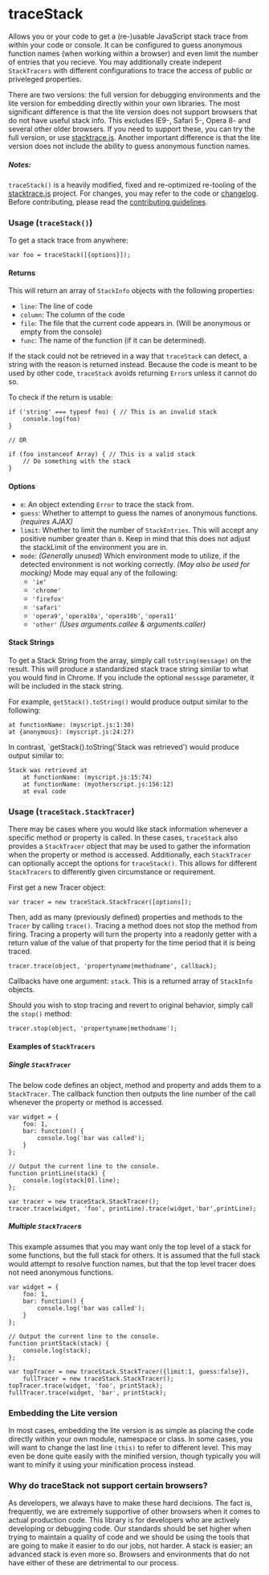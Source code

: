 traceStack
=============

Allows you or your code to get a (re-)usable JavaScript stack trace from within your code or console. It can be configured to guess anonymous function names (when working within a browser) and even limit the number of entries that you recieve. You may additionally create indepent `StackTracers` with different configurations to trace the access of public or priveleged properties.

There are two versions: the full version for debugging environments and the lite version for embedding directly within your own libraries. The most significant difference is that the lite version does not support browsers that do not have useful stack info. This excludes IE9-, Safari 5-, Opera 8- and several other older browsers. If you need to support these, you can try the full version, or use [stacktrace.js][1]. Another important difference is that the lite version does not include the ability to guess anonymous function names.

##### Notes:

`traceStack()` is a heavily modified, fixed and re-optimized re-tooling of the [stacktrace.js][1] project. For changes, you may refer to the code or [changelog][2]. Before contributing, please read the [contributing guidelines][3].

### Usage (`traceStack()`)

To get a stack trace from anywhere:

    var foo = traceStack([{options}]);
    
#### Returns

This will return an array of `StackInfo` objects with the following properties:

* `line`: The line of code
* `column`: The column of the code
* `file`: The file that the current code appears in. (Will be anonymous or empty from the console)
* `func`: The name of the function (if it can be determined).

If the stack could not be retrieved in a way that `traceStack` can detect, a string with the reason is returned instead. Because the code is meant to be used by other code, `traceStack` avoids returning `Error`s unless it cannot do so.

To check if the return is usable:

    if ('string' === typeof foo) { // This is an invalid stack
        console.log(foo)
    }
    
    // OR
    
    if (foo instanceof Array) { // This is a valid stack
        // Do something with the stack
    }

#### Options

* `e`: An object extending `Error` to trace the stack from.
* `guess`: Whether to attempt to guess the names of anonymous functions. *(requires AJAX)*
* `limit`: Whether to limit the number of `StackEntries`. This will accept any positive number greater than `0`. Keep in mind that this does not adjust the stackLimit of the environment you are in.
* `mode`: *(Generally unused)* Which environment mode to utilize, if the detected environment is not working correctly. *(May also be used for mocking)* Mode may equal any of the following:
  * `'ie'`
  * `'chrome'`
  * `'firefox'`
  * `'safari'`
  * `'opera9'`, `'opera10a'`, `'opera10b'`, `'opera11'`
  * `'other'` *(Uses arguments.callee & arguments.caller)*
    
#### Stack Strings

To get a Stack String from the array, simply call `toString(message)` on the result. This will produce a standardized stack trace string similar to what you would find in Chrome. If you include the optional `message` parameter, it will be included in the stack string.

For example, `getStack().toString()` would produce output similar to the following:

    at functionName: (myscript.js:1:30)
	at {anonymous}: (myscript.js:24:27)

In contrast, `getStack().toString('Stack was retrieved') would produce output similar to:

    Stack was retrieved at
	    at functionName: (myscript.js:15:74)
		at functionName: (myotherscript.js:156:12)
		at eval code

### Usage (`traceStack.StackTracer`)

There may be cases where you would like stack information whenever a specific method or property is called. In these cases, `traceStack` also provides a `StackTracer` object that may be used to gather the information when the property or method is accessed. Additionally, each `StackTracer` can optionally accept the options for `traceStack()`. This allows for different `StackTracers` to differently given circumstance or requirement.

First get a new Tracer object:

    var tracer = new traceStack.StackTracer([options]);
    
Then, add as many (previously defined) properties and methods to the `Tracer` by calling `trace()`. Tracing a method does not stop the method from firing. Tracing a property will turn the property into a readonly getter with a return value of the value of that property for the time period that it is being traced.

    tracer.trace(object, 'propertyname|methodname', callback);
    
Callbacks have one argument: `stack`. This is a returned array of `StackInfo` objects.

Should you wish to stop tracing and revert to original behavior, simply call the `stop()` method:

    tracer.stop(object, 'propertyname|methodname');
    



#### Examples of `StackTracers`

##### Single `StackTracer`

The below code defines an object, method and property and adds them to a `StackTracer`. The callback function then outputs the line number of the call whenever the property or method is accessed.

    var widget = {
        foo: 1,
        bar: function() {
            console.log('bar was called');
        }
    };
    
    // Output the current line to the console.
    function printLine(stack) {
        console.log(stack[0].line);
    };
    
    var tracer = new traceStack.StackTracer();
    tracer.trace(widget, 'foo', printLine).trace(widget,'bar',printLine);

##### Multiple `StackTracer`s

This example assumes that you may want only the top level of a stack for some functions, but the full stack for others. It is assumed that the full stack would attempt to resolve function names, but that the top level tracer does not need anonymous functions.

    var widget = {
        foo: 1,
        bar: function() {
            console.log('bar was called');
        }
    };
    
    // Output the current line to the console.
    function printStack(stack) {
        console.log(stack);
    };
    
    var topTracer = new traceStack.StackTracer({limit:1, guess:false}),
		fullTracer = new traceStack.StackTracer();
    topTracer.trace(widget, 'foo', printStack);
	fullTracer.trace(widget, 'bar', printStack);

### Embedding the Lite version

In most cases, embedding the lite version is as simple as placing the code directly within your own module, namespace or class. In some cases, you will want to change the last line `(this)` to refer to different level. This may even be done quite easily with the minified version, though typically you will want to minify it using your minification process instead.

### Why do traceStack not support certain browsers?

As developers, we always have to make these hard decisions. The fact is, frequently, we are extremely supportive of other browsers when it comes to actual production code. This library is for developers who are actively developing or debugging code. Our standards should be set higher when trying to maintain a quality of code and we should be using the tools that are going to make it easier to do our jobs, not harder. A stack is easier; an advanced stack is even more so. Browsers and environments that do not have either of these are detrimental to our process.


[1]: https://github.com/eriwen/javascript-stacktrace
[2]: https://github.com/FuzzicalLogic/traceStack/blob/master/CHANGELOG.md
[3]: https://github.com/FuzzicalLogic/traceStack/blob/master/CONTRIBUTING.md